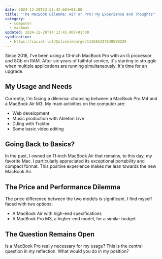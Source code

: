 ```yaml
---
date: 2024-12-20T13:51:42.604+01:00
title: "The MacBook Dilemma: Air or Pro? My Experience and Thoughts"
category:
  - computer
  - macbook
updated: 2024-12-20T14:13:45.007+01:00
syndication:
  - https://social.lol/@alienlebarge/113685327038508228
---
```


Since 2018, I've been using a 13-inch MacBook Pro with an i5 processor and 8Gb on RAM. After six years of faithful service, it's starting to struggle when multiple applications are running simultaneously. It's time for an upgrade.
## My Usage and Needs
Currently, I'm facing a dilemma: choosing between a MacBook Pro M4 and a MacBook Air M3. My main activities on the computer are:
- Web development
- Music production with Ableton Live
- DJing with Traktor
- Some basic video editing
## Going Back to Basics?
In the past, I owned an 11-inch MacBook Air that remains, to this day, my favorite Mac. I particularly appreciated its exceptional portability and compact format. This positive experience makes me lean towards the new MacBook Air.
## The Price and Performance Dilemma
The price difference between the two models is significant. I find myself faced with two options:
- A MacBook Air with high-end specifications
- A MacBook Pro M3, a higher-end model, for a similar budget
## The Question Remains Open
Is a MacBook Pro really necessary for my usage? This is the central question in my reflection. What would you do in my position?
